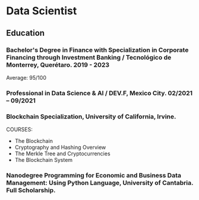 # Data Scientist

## Education

### Bachelor's Degree in Finance with Specialization in Corporate Financing through Investment Banking / Tecnológico de Monterrey, Querétaro. 2019 - 2023
Average: 95/100

### Professional in Data Science & AI / DEV.F, Mexico City. 02/2021 – 09/2021

### Blockchain Specialization, University of California, Irvine. 
COURSES:
- The Blockchain
- Cryptography and Hashing Overview
- The Merkle Tree and Cryptocurrencies
- The Blockchain System

### Nanodegree Programming for Economic and Business Data Management: Using Python Language, University of Cantabria. Full Scholarship.




